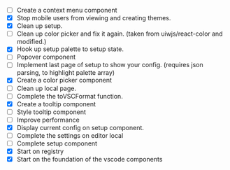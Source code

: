 - [ ] Create a context menu component
- [x] Stop mobile users from viewing and creating themes.
- [x] Clean up setup.
- [ ] Clean up color picker and fix it again. (taken from uiwjs/react-color and modified.)
- [x] Hook up setup palette to setup state.
- [ ] Popover component
- [ ] Implement last page of setup to show your config. (requires json parsing, to highlight palette array)
- [x] Create a color picker component
- [ ] Clean up local page.
- [ ] Complete the toVSCFormat function.
- [x] Create a tooltip component
- [ ] Style tooltip component
- [ ] Improve performance
- [x] Display current config on setup component.
- [ ] Complete the settings on editor local
- [ ] Complete setup component
- [x] Start on registry
- [x] Start on the foundation of the vscode components
